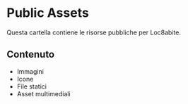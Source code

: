 # Public Assets

Questa cartella contiene le risorse pubbliche per Loc8abite.

## Contenuto
- Immagini
- Icone
- File statici
- Asset multimediali